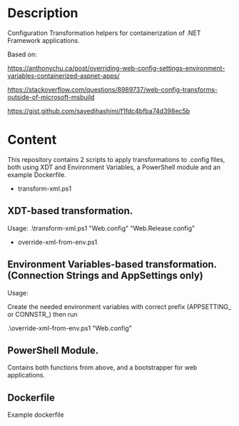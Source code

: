 # Description
Configuration Transformation helpers for containerization of .NET Framework applications.

Based on:

https://anthonychu.ca/post/overriding-web-config-settings-environment-variables-containerized-aspnet-apps/

https://stackoverflow.com/questions/8989737/web-config-transforms-outside-of-microsoft-msbuild

https://gist.github.com/sayedihashimi/f1fdc4bfba74d398ec5b


# Content
This repository contains 2 scripts to apply transformations to .config files, both using XDT and Environment Variables, a PowerShell module and an example Dockerfile.

- transform-xml.ps1

## XDT-based transformation. 

Usage: .\transform-xml.ps1 "Web.config" "Web.Release.config"


- override-xml-from-env.ps1

## Environment Variables-based transformation. (Connection Strings and AppSettings only)

Usage: 

Create the needed environment variables with correct prefix (APPSETTING_ or CONNSTR_) then run

.\override-xml-from-env.ps1 "Web.config"


## PowerShell Module.

Contains both functions from above, and a bootstrapper for web applications.


## Dockerfile

Example dockerfile
